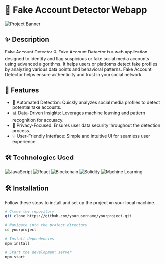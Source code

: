 # 🚀 Fake Account Detector Webapp

![Project Banner](https://scontent.fdel25-3.fna.fbcdn.net/v/t39.30808-6/459070298_1591931768394747_8845285417220835104_n.jpg?_nc_cat=102&ccb=1-7&_nc_sid=127cfc&_nc_ohc=E-_XagXCbEIQ7kNvgHB2w_u&_nc_ht=scontent.fdel25-3.fna&oh=00_AYAt7nmm8lIDqcVOHno-0g3g0RdO3ns6VhytYQOncs0erQ&oe=66E40B74) <!-- You can replace this link with your project image/banner -->

## ✨ Description

Fake Account Detector 🔍
Fake Account Detector is a web application designed to identify and flag suspicious or fake social media accounts using advanced algorithms. It helps users or platforms detect fake profiles by analyzing various data points and behavioral patterns.
Fake Account Detector helps ensure authenticity and trust in your social network.

## 🎯 Features

- 🚀 Automated Detection: Quickly analyzes social media profiles to detect potential fake accounts.
- 📊 Data-Driven Insights: Leverages machine learning and pattern recognition for accuracy.
- 🔐 Privacy-Focused: Ensures user data security throughout the detection process.
- 💡 User-Friendly Interface: Simple and intuitive UI for seamless user experience.

## 🛠️ Technologies Used

![JavaScript](https://img.shields.io/badge/-JavaScript-F7DF1E?style=flat-square&logo=javascript&logoColor=black)
![React](https://img.shields.io/badge/-React-61DAFB?style=flat-square&logo=react&logoColor=black)
![Blockchain](https://img.shields.io/badge/-Blockchain-121D33?style=flat-square&logo=blockchain&logoColor=white)
![Solidity](https://img.shields.io/badge/-Solidity-363636?style=flat-square&logo=solidity&logoColor=white)
![Machine Learning](https://img.shields.io/badge/-Machine%20Learning-007ACC?style=flat-square&logo=python&logoColor=white)

## 🛠️ Installation

Follow these steps to install and set up the project on your local machine.

```bash
# Clone the repository
git clone https://github.com/yourusername/yourproject.git

# Navigate into the project directory
cd yourproject

# Install dependencies
npm install

# Start the development server
npm start
